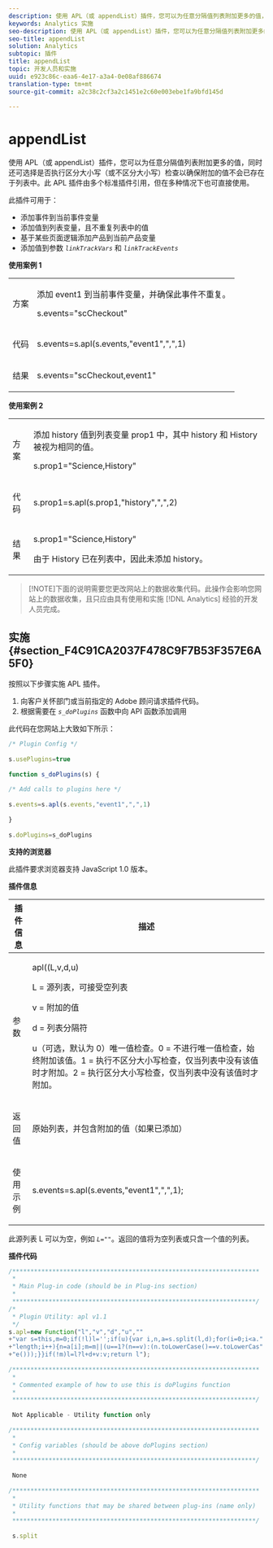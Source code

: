 ```yaml
---
description: 使用 APL（或 appendList）插件，您可以为任意分隔值列表附加更多的值，同时还可选择是否执行区分大小写（或不区分大小写）检查以确保附加的值不会已存在于列表中。此 APL 插件由多个标准插件引用，但在多种情况下也可直接使用。
keywords: Analytics 实施
seo-description: 使用 APL（或 appendList）插件，您可以为任意分隔值列表附加更多的值，同时还可选择是否执行区分大小写（或不区分大小写）检查以确保附加的值不会已存在于列表中。此 APL 插件由多个标准插件引用，但在多种情况下也可直接使用。
seo-title: appendList
solution: Analytics
subtopic: 插件
title: appendList
topic: 开发人员和实施
uuid: e923c86c-eaa6-4e17-a3a4-0e08af886674
translation-type: tm+mt
source-git-commit: a2c38c2cf3a2c1451e2c60e003ebe1fa9bfd145d

---
```



# appendList

使用 APL（或 appendList）插件，您可以为任意分隔值列表附加更多的值，同时还可选择是否执行区分大小写（或不区分大小写）检查以确保附加的值不会已存在于列表中。此 APL 插件由多个标准插件引用，但在多种情况下也可直接使用。

此插件可用于：

* 添加事件到当前事件变量
* 添加值到列表变量，且不重复列表中的值
* 基于某些页面逻辑添加产品到当前产品变量
* 添加值到参数 *`linkTrackVars`* 和 *`linkTrackEvents`*

**使用案例 1**

<table id="table_5AAC1D9892CD4E5C9060E119EE4E7DC8"> 
 <tbody> 
  <tr> 
   <td colname="col1"> <p>方案 </p> </td> 
   <td colname="col2"> <p>添加 <span class="term">event1</span> 到当前事件变量，并确保此事件不重复。 </p> <p>s.events="scCheckout" </p> </td> 
  </tr> 
  <tr> 
   <td colname="col1"> <p>代码 </p> </td> 
   <td colname="col2"> <p>s.events=s.apl(s.events,"event1",",",1) </p> </td> 
  </tr> 
  <tr> 
   <td colname="col1"> <p>结果 </p> </td> 
   <td colname="col2"> <p>s.events="scCheckout,event1" </p> </td> 
  </tr> 
 </tbody> 
</table>

**使用案例 2**

<table id="table_C4356C9AB95948F3929A7B75E07AE9E7"> 
 <tbody> 
  <tr> 
   <td colname="col1"> <p>方案 </p> </td> 
   <td colname="col2"> <p>添加 <span class="term">history</span> 值到列表变量 <span class="varname">prop1</span> 中，其中 <span class="term">history</span> 和 <span class="term">History</span> 被视为相同的值。 </p> <p>s.prop1="Science,History" </p> </td> 
  </tr> 
  <tr> 
   <td colname="col1"> <p>代码 </p> </td> 
   <td colname="col2"> <p>s.prop1=s.apl(s.prop1,"history",",",2) </p> </td> 
  </tr> 
  <tr> 
   <td colname="col1"> <p>结果 </p> </td> 
   <td colname="col2"> <p>s.prop1="Science,History" </p> <p> 由于 <span class="term">History</span> 已在列表中，因此未添加 <span class="term">history</span>。 </p> </td> 
  </tr> 
 </tbody> 
</table>

> [!NOTE]下面的说明需要您更改网站上的数据收集代码。此操作会影响您网站上的数据收集，且只应由具有使用和实施 [!DNL Analytics] 经验的开发人员完成。

## 实施 {#section_F4C91CA2037F478C9F7B53F357E6A5F0}

按照以下步骤实施 APL 插件。

1. 向客户关怀部门或当前指定的 Adobe 顾问请求插件代码。
1. 根据需要在 *`s_doPlugins`* 函数中向 API 函数添加调用

此代码在您网站上大致如下所示：

```js
/* Plugin Config */ 
 
s.usePlugins=true 
 
function s_doPlugins(s) { 
 
/* Add calls to plugins here */ 
 
s.events=s.apl(s.events,"event1",",",1) 
 
} 
 
s.doPlugins=s_doPlugins
```

**支持的浏览器**

此插件要求浏览器支持 JavaScript 1.0 版本。

**插件信息**

<table id="table_7B9EDD616C164D6B8B53558337DF12C2"> 
 <thead> 
  <tr> 
   <th colname="col1" class="entry"> 插件信息 </th> 
   <th colname="col2" class="entry"> 描述 </th> 
  </tr> 
 </thead>
 <tbody> 
  <tr> 
   <td colname="col1"> <p>参数 </p> </td> 
   <td colname="col2"> <p>apl((L,v,d,u) </p> <p>L = 源列表，可接受空列表 </p> <p> v = 附加的值 </p> <p> d = 列表分隔符 </p> <p> u（可选，默认为 0）唯一值检查。0 = 不进行唯一值检查，始终附加该值。1 = 执行不区分大小写检查，仅当列表中没有该值时才附加。2 = 执行区分大小写检查，仅当列表中没有该值时才附加。 </p> </td> 
  </tr> 
  <tr> 
   <td colname="col1"> <p>返回值 </p> </td> 
   <td colname="col2"> <p>原始列表，并包含附加的值（如果已添加） </p> </td> 
  </tr> 
  <tr> 
   <td colname="col1"> <p>使用示例 </p> </td> 
   <td colname="col2"> <p>s.events=s.apl(s.events,"event1",",",1); </p> </td> 
  </tr> 
 </tbody> 
</table>

此源列表 L 可以为空，例如 *`L=""`*。返回的值将为空列表或只含一个值的列表。

**插件代码**

```js
/******************************************************************** 
 * 
 * Main Plug-in code (should be in Plug-ins section) 
 * 
 *******************************************************************/ 
/* 
 * Plugin Utility: apl v1.1 
 */ 
s.apl=new Function("l","v","d","u","" 
+"var s=this,m=0;if(!l)l='';if(u){var i,n,a=s.split(l,d);for(i=0;i<a." 
+"length;i++){n=a[i];m=m||(u==1?(n==v):(n.toLowerCase()==v.toLowerCas" 
+"e()));}}if(!m)l=l?l+d+v:v;return l"); 
 
/******************************************************************** 
 * 
 * Commented example of how to use this is doPlugins function 
 * 
 *******************************************************************/ 
  
 Not Applicable - Utility function only 
 
/******************************************************************** 
 * 
 * Config variables (should be above doPlugins section) 
 * 
 *******************************************************************/ 
 
 None 
 
/******************************************************************** 
 * 
 * Utility functions that may be shared between plug-ins (name only) 
 * 
 *******************************************************************/ 
  
 s.split
```

